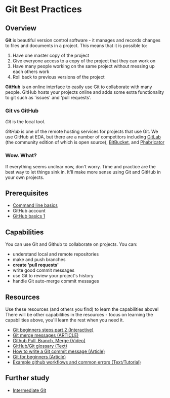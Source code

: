 # Git Best Practices

## Overview

**Git** is beautiful version control software - it manages and records changes to files and documents in a project. 
This means that it is possible to:
  1. Have one master copy of the project
  2. Give everyone access to a copy of the project that they can work on
  3. Have many people working on the same project without messing up each others work
  4. Roll back to previous versions of the project

**GitHub** is an online interface to easily use Git to collaborate with many people. GitHub hosts your projects online and adds some extra functionality to git such as 'issues' and 'pull requests'.

### Git vs GitHub

_Git_ is the local tool.

_GitHub_ is one of the remote hosting services for projects that use Git. We use GitHub at EDA, but there are a number of competitors including [GitLab](https://gitlab.com) (the community edition of which is open source), [BitBucket](https://www.bitbucket.org), and [Phabricator](https://phabricator.org)

### Wow. What?

If everything seems unclear now, don't worry. Time and practice are the best way to let things sink in. It'll make more sense using Git and GitHub in your own projects.

## Prerequisites

- [Command line basics](/concepts/command-line-basics)
- GitHub account
- [GitHub basics 1](/concepts/github-basics)

## Capabilities

You can use Git and Github to collaborate on projects. You can:  

  - understand local and remote repositories
  - make and push branches
  - **create 'pull requests'**
  - write good commit messages
  - use Git to review your project's history
  - handle Git auto-merge commit messages

## Resources

Use these resources (and others you find) to learn the capabilities above! There will be other capabilities in the resources - focus on learning the capabilities above, you'll learn the rest when you need it.

- [Git beginners steps part 2 (Interactive)](/resources/git-basics-INTERACTIVE)
- [Git merge messages (ARTICLE)](/resources/git-merge-message-ARTICLE)
- [Github Pull, Branch, Merge (Video)](/resources/github-pull-branch-merge-team-VIDEO)
- [GitHub/Git glossary (Text)](/resources/git-glossary-TEXT)
- [How to write a Git commit message (Article)](/resources/git-commit-messages-ARTICLE)
- [Git for beginners (Article)](/resources/git-basics-ARTICLE)
- [Example github workflows and common errors (Text/Tutorial)](/resources/github-phase-0-workflow-TUTORIAL)


## Further study 
- [Intermediate Git](https://www.atlassian.com/git/tutorials/comparing-workflows)
